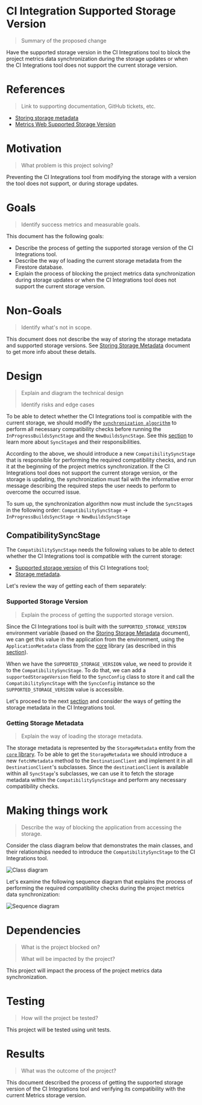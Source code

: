 # CI Integration Supported Storage Version
> Summary of the proposed change

Have the supported storage version in the CI Integrations tool to block the project metrics data synchronization during the storage updates or when the CI Integrations tool does not support the current storage version.

# References
> Link to supporting documentation, GitHub tickets, etc.
- [Storing storage metadata](https://github.com/platform-platform/monorepo/blob/ci_integrations_supported_database_version_doc/metrics/docs/01_storing_storage_metadata.md)
- [Metrics Web Supported Storage Version](https://github.com/platform-platform/monorepo/blob/ci_integrations_supported_database_version_doc/metrics/web/docs/features/supported_storage_version/01_supported_storage_version.md)

# Motivation
> What problem is this project solving?

Preventing the CI Integrations tool from modifying the storage with a version the tool does not support, or during storage updates.

# Goals
> Identify success metrics and measurable goals.

This document has the following goals:
- Describe the process of getting the supported storage version of the CI Integrations tool.
- Describe the way of loading the current storage metadata from the Firestore database.
- Explain the process of blocking the project metrics data synchronization during storage updates or when the CI Integrations tool does not support the current storage version.

# Non-Goals
> Identify what's not in scope.

This document does not describe the way of storing the storage metadata and supported storage versions. See [Storing Storage Metadata](https://github.com/platform-platform/monorepo/blob/ci_integrations_supported_database_version_doc/metrics/docs/01_storing_storage_metadata.md) document to get more info about these details.

# Design
> Explain and diagram the technical design
>
> Identify risks and edge cases

To be able to detect whether the CI Integrations tool is compatible with the current storage, we should modify the [`synchronization algorithm`](https://github.com/platform-platform/monorepo/blob/master/metrics/ci_integrations/docs/06_builds_synchronization.md#synchronization-algorithm) to perform all necessary compatibility checks before running the `InProgressBuildsSyncStage` and the `NewBuildsSyncStage`. See this [section](https://github.com/platform-platform/monorepo/blob/master/metrics/ci_integrations/docs/features/in_progress_builds/in_progress_builds_introduction.md#sync-algorithm-stages) to learn more about `SyncStage`s and their responsibilities.

According to the above, we should introduce a new `CompatibilitySyncStage` that is responsible for performing the required compatibility checks, and run it at the beginning of the project metrics synchronization. If the CI Integrations tool does not support the current storage version, or the storage is updating, the synchronization must fail with the informative error message describing the required steps the user needs to perform to overcome the occurred issue. 

To sum up, the synchronization algorithm now must include the `SyncStage`s in the following order:
`CompatibilitySyncStage` -> `InProgressBuildsSyncStage` -> `NewBuildsSyncStage`

## CompatibilitySyncStage
The `CompatibilitySyncStage` needs the following values to be able to detect whether the CI Integrations tool is compatible with the current storage:
- [Supported storage version](#Supported-Storage-Version) of this CI Integrations tool;
- [Storage metadata](#Getting-Storage-Metadata).

Let's review the way of getting each of them separately:

### Supported Storage Version
> Explain the process of getting the supported storage version.

Since the CI Integrations tool is built with the `SUPPORTED_STORAGE_VERSION` environment variable (based on the [Storing Storage Metadata](https://github.com/platform-platform/monorepo/blob/ci_integrations_supported_database_version_doc/metrics/docs/01_storing_storage_metadata.md#supported-storage-version) document), we can get this value in the application from the environment, using the `ApplicationMetadata` class from the [core](https://github.com/platform-platform/monorepo/tree/master/metrics/core) library (as described in this [section](https://github.com/platform-platform/monorepo/blob/ci_integrations_supported_database_version_doc/metrics/web/docs/features/supported_storage_version/01_supported_storage_version.md#supported-storage-version)).

When we have the `SUPPORTED_STORAGE_VERSION` value, we need to provide it to the `CompatibilitySyncStage`.  To do that, we can add a `supportedStorageVersion` field to the `SyncConfig` class to store it and call the `CompatibilitySyncStage` with the `SyncConfig` instance so the `SUPPORTED_STORAGE_VERSION` value is accessible.

Let's proceed to the next [section](#Getting-Storage-Metadata) and consider the ways of getting the storage metadata in the CI Integrations tool.

### Getting Storage Metadata
> Explain the way of loading the storage metadata.

The storage metadata is represented by the `StorageMetadata` entity from the [`core` library](https://github.com/platform-platform/monorepo/tree/master/metrics/core). To be able to get the `StorageMetadata` we should introduce a new `fetchMetadata` method to the `DestinationClient` and implement it in all `DestinationClient`'s subclasses. Since the `destinationClient` is available within all `SyncStage`'s subclasses, we can use it to fetch the storage metadata within the `CompatibilitySyncStage` and perform any necessary compatibility checks.

# Making things work
> Describe the way of blocking the application from accessing the storage.

Consider the class diagram below that demonstrates the main classes, and their relationships needed to introduce the `CompatibilitySyncStage` to the CI Integrations tool.

![Class diagram](http://www.plantuml.com/plantuml/proxy?cache=no&fmt=svg&src=https://github.com/platform-platform/monorepo/raw/ci_integrations_supported_database_version_doc/metrics/ci_integrations/docs/features/supported_storage_version/diagrams/supported_storage_version_class_diagram.puml)

Let's examine the following sequence diagram that explains the process of performing the required compatibility checks during the project metrics data synchronization:

![Sequence diagram](http://www.plantuml.com/plantuml/proxy?cache=no&fmt=svg&src=https://github.com/platform-platform/monorepo/raw/ci_integrations_supported_database_version_doc/metrics/ci_integrations/docs/features/supported_storage_version/diagrams/supported_storage_version_sequence_diagram.puml)

# Dependencies
> What is the project blocked on?
>
> What will be impacted by the project?

This project will impact the process of the project metrics data synchronization.

# Testing
> How will the project be tested?

This project will be tested using unit tests.

# Results
> What was the outcome of the project?

This document described the process of getting the supported storage version of the CI Integrations tool and verifying its compatibility with the current Metrics storage version. 
